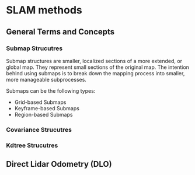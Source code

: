 # SLAM methods

## General Terms and Concepts

### Submap Strucutres

Submap structures are smaller, localized sections of a more extended, or global map. They represent small sections of the original map. The intention behind using submaps is to break down the mapping process into smaller, more manageable subprocesses.

Submaps can be the following types:

- Grid-based Submaps
- Keyframe-based Submaps
- Region-based Submaps

### Covariance Strucutres

### Kdtree Strucutres

## Direct Lidar Odometry (DLO)

